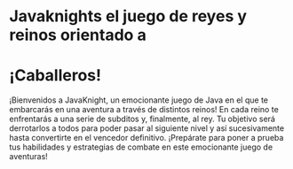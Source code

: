 <h1>Javaknights el juego de reyes y reinos orientado a</h1> 
<h1>¡Caballeros!</h1>
¡Bienvenidos a JavaKnight, un emocionante juego de Java en el que te embarcarás en una aventura a través de distintos reinos! En cada reino te enfrentarás a una serie de subditos y, finalmente, al rey. Tu objetivo será derrotarlos a todos para poder pasar al siguiente nivel y así sucesivamente hasta convertirte en el vencedor definitivo. ¡Prepárate para poner a prueba tus habilidades y estrategias de combate en este emocionante juego de aventuras!
